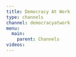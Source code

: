 ```yaml
---
title: Democracy At Work
type: channels
channel: democracyatwork
menu:
  main:
    parent: Channels
videos:
---
```

